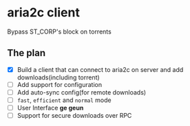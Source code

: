 # aria2c client
Bypass ST_CORP's block on torrents

## The plan
- [x] Build a client that can connect to aria2c on server and add downloads(including torrent)
- [ ] Add support for configuration
- [ ] Add auto-sync config(for remote downloads)
- [ ] `fast`, `efficient` and `normal` mode
- [ ] User Interface **ge geun**
- [ ] Support for secure downloads over RPC